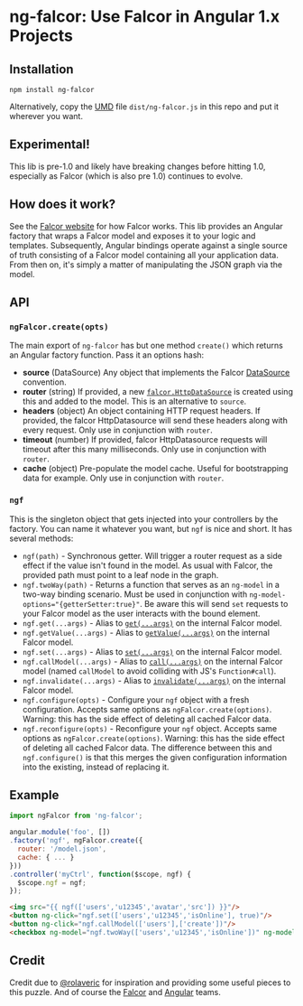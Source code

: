 # ng-falcor: Use Falcor in Angular 1.x Projects

## Installation

```
npm install ng-falcor
```

Alternatively, copy the [UMD](https://github.com/umdjs/umd) file `dist/ng-falcor.js` in this repo and put it wherever you want.

## Experimental!

This lib is pre-1.0 and likely have breaking changes before hitting 1.0, especially as Falcor (which is also pre 1.0) continues to evolve.

## How does it work?

See the [Falcor website](https://netflix.github.io/falcor/) for how Falcor works.
This lib provides an Angular factory that wraps a Falcor model and exposes it to your logic and templates.
Subsequently, Angular bindings operate against a single source of truth consisting of a Falcor model containing all your application data.
From then on, it's simply a matter of manipulating the JSON graph via the model.

## API

### `ngFalcor.create(opts)`

The main export of `ng-falcor` has but one method `create()` which returns an Angular factory function.
Pass it an options hash:

 * **source** (DataSource) Any object that implements the Falcor [DataSource](http://netflix.github.io/falcor/doc/DataSource.html) convention.
 * **router** (string) If provided, a new [`falcor.HttpDataSource`](https://netflix.github.io/falcor/documentation/datasources.html) is created using this and added to the model. This is an alternative to `source`.
 * **headers** (object) An object containing HTTP request headers. If provided, the falcor HttpDatasource will send these headers along with every request. Only use in conjunction with `router`.
 * **timeout** (number) If provided, falcor HttpDatasource requests will timeout after this many milliseconds. Only use in conjunction with `router`.
 * **cache** (object) Pre-populate the model cache. Useful for bootstrapping data for example. Only use in conjunction with `router`.

### `ngf`

This is the singleton object that gets injected into your controllers by the factory.
You can name it whatever you want, but `ngf` is nice and short.
It has several methods:

 * `ngf(path)` - Synchronous getter. Will trigger a router request as a side effect if the value isn't found in the model. As usual with Falcor, the provided path must point to a leaf node in the graph.
 * `ngf.twoWay(path)` - Returns a function that serves as an `ng-model` in a two-way binding scenario. Must be used in conjunction with `ng-model-options="{getterSetter:true}"`. Be aware this will send `set` requests to your Falcor model as the user interacts with the bound element.
 * `ngf.get(...args)` - Alias to [`get(...args)`](https://netflix.github.io/falcor/doc/Model.html#get) on the internal Falcor model.
 * `ngf.getValue(...args)` - Alias to [`getValue(...args)`](https://netflix.github.io/falcor/doc/Model.html) on the internal Falcor model.
 * `ngf.set(...args)` - Alias to [`set(...args)`](https://netflix.github.io/falcor/doc/Model.html#set) on the internal Falcor model.
 * `ngf.callModel(...args)` - Alias to [`call(...args)`](https://netflix.github.io/falcor/doc/Model.html#call) on the internal Falcor model (named `callModel` to avoid colliding with JS's `Function#call`).
 * `ngf.invalidate(...args)` - Alias to [`invalidate(...args)`](https://netflix.github.io/falcor/doc/Model.html#invalidate) on the internal Falcor model.
 * `ngf.configure(opts)` - Configure your `ngf` object with a fresh configuration. Accepts same options as `ngFalcor.create(options)`. Warning: this has the side effect of deleting all cached Falcor data.
 * `ngf.reconfigure(opts)` - Reconfigure your `ngf` object. Accepts same options as `ngFalcor.create(options)`. Warning: this has the side effect of deleting all cached Falcor data. The difference between this and `ngf.configure()` is that this merges the given configuration information into the existing, instead of replacing it.

## Example

```js
import ngFalcor from 'ng-falcor';

angular.module('foo', [])
.factory('ngf', ngFalcor.create({
  router: '/model.json',
  cache: { ... }
}))
.controller('myCtrl', function($scope, ngf) {
  $scope.ngf = ngf;
});
```

```html
<img src="{{ ngf(['users','u12345','avatar','src']) }}"/>
<button ng-click="ngf.set(['users','u12345','isOnline'], true)"/>
<button ng-click="ngf.callModel(['users'],['create'])"/>
<checkbox ng-model="ngf.twoWay(['users','u12345','isOnline'])" ng-model-options="{ getterSetter: true }"/>
```

## Credit

Credit due to [@rolaveric](https://github.com/rolaveric/angular-falcor) for inspiration and providing some useful pieces to this puzzle. And of course the [Falcor](https://netflix.github.io/falcor/) and [Angular](https://angularjs.org/) teams.
